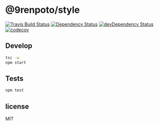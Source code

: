 # @9renpoto/style

[![Travis Build Status][travis-image]][travis-url] [![Dependency Status][david-dm-image]][david-dm-url] [![devDependency Status][dev-david-dm-image]][dev-david-dm-url] [![codecov][codecov-image]][codecov-url]

## Develop

```sh
tsc -w
npm start
```

## Tests

```sh
npm test
```

## license

MIT

[david-dm-image]: https://david-dm.org/9renpoto/style.svg
[david-dm-url]: https://david-dm.org/9renpoto/style
[dev-david-dm-image]: https://david-dm.org/9renpoto/style/dev-status.svg
[dev-david-dm-url]: https://david-dm.org/9renpoto/style?type=dev
[travis-image]: https://travis-ci.org/9renpoto/style.svg?branch=master
[travis-url]: https://travis-ci.org/9renpoto/style
[codecov-image]: https://codecov.io/gh/9renpoto/style/branch/master/graph/badge.svg
[codecov-url]: https://codecov.io/gh/9renpoto/style
